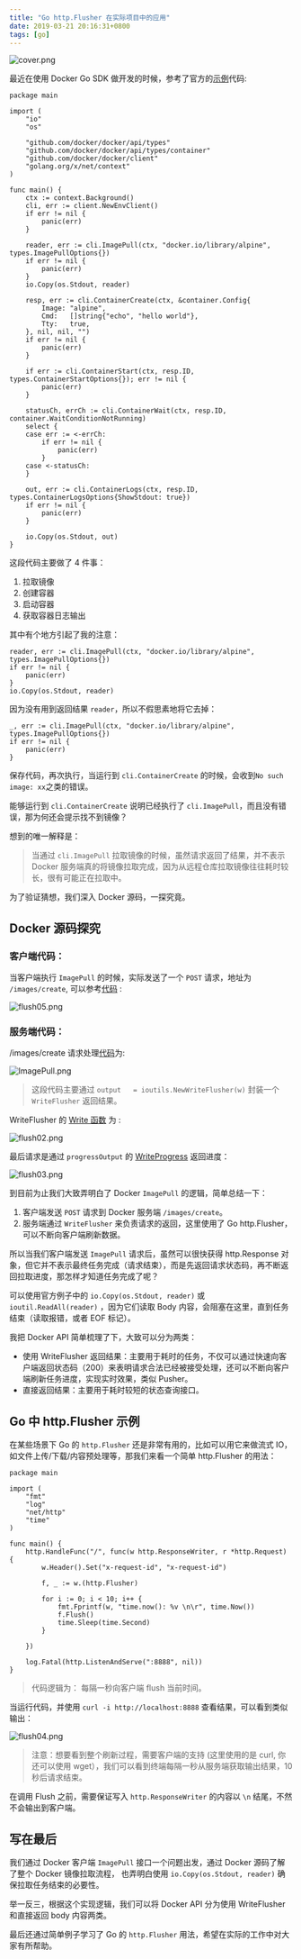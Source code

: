 ```yaml
---
title: "Go http.Flusher 在实际项目中的应用"
date: 2019-03-21 20:16:31+0800
tags: [go]
---
```


![cover.png](/images/flush/cover01.png)


最近在使用 Docker Go SDK 做开发的时候，参考了官方的[示例](https://docs.docker.com/develop/sdk/examples/)代码:

```golang
package main

import (
	"io"
	"os"

	"github.com/docker/docker/api/types"
	"github.com/docker/docker/api/types/container"
	"github.com/docker/docker/client"
	"golang.org/x/net/context"
)

func main() {
	ctx := context.Background()
	cli, err := client.NewEnvClient()
	if err != nil {
		panic(err)
	}

	reader, err := cli.ImagePull(ctx, "docker.io/library/alpine", types.ImagePullOptions{})
	if err != nil {
		panic(err)
	}
	io.Copy(os.Stdout, reader)

	resp, err := cli.ContainerCreate(ctx, &container.Config{
		Image: "alpine",
		Cmd:   []string{"echo", "hello world"},
		Tty:   true,
	}, nil, nil, "")
	if err != nil {
		panic(err)
	}

	if err := cli.ContainerStart(ctx, resp.ID, types.ContainerStartOptions{}); err != nil {
		panic(err)
	}

	statusCh, errCh := cli.ContainerWait(ctx, resp.ID, container.WaitConditionNotRunning)
	select {
	case err := <-errCh:
		if err != nil {
			panic(err)
		}
	case <-statusCh:
	}

	out, err := cli.ContainerLogs(ctx, resp.ID, types.ContainerLogsOptions{ShowStdout: true})
	if err != nil {
		panic(err)
	}

	io.Copy(os.Stdout, out)
}
```  

这段代码主要做了 4 件事：

1. 拉取镜像
2. 创建容器
3. 启动容器
4. 获取容器日志输出


其中有个地方引起了我的注意：

```
reader, err := cli.ImagePull(ctx, "docker.io/library/alpine", types.ImagePullOptions{})
if err != nil {
    panic(err)
}
io.Copy(os.Stdout, reader)
```
 
因为没有用到返回结果 `reader`，所以不假思素地将它去掉：

```
_, err := cli.ImagePull(ctx, "docker.io/library/alpine", types.ImagePullOptions{})
if err != nil {
    panic(err)
}
```  

保存代码，再次执行，当运行到 `cli.ContainerCreate` 的时候，会收到`No such image: xx`之类的错误。

能够运行到  `cli.ContainerCreate` 说明已经执行了 `cli.ImagePull`，而且没有错误，那为何还会提示找不到镜像？

想到的唯一解释是： 

> 当通过 `cli.ImagePull` 拉取镜像的时候，虽然请求返回了结果，并不表示 Docker 服务端真的将镜像拉取完成，因为从远程仓库拉取镜像往往耗时较长，很有可能正在拉取中。

为了验证猜想，我们深入 Docker 源码，一探究竟。

## Docker 源码探究

### 客户端代码：

当客户端执行 `ImagePull` 的时候，实际发送了一个 `POST` 请求，地址为 `/images/create`,  可以参考[代码](https://github.com/moby/moby/blob/master/client/image_create.go#L34) :

![flush05.png](/images/flush/flush05.png)

### 服务端代码：

/images/create 请求处理[代码](https://github.com/moby/moby/blob/master/api/server/router/image/image_routes.go#L26)为:

![ImagePull.png](/images/flush/flush01.png)


> 这段代码主要通过 `output   = ioutils.NewWriteFlusher(w)` 封装一个 `WriteFlusher` 返回结果。

WriteFlusher 的 [Write 函数](https://github.com/moby/moby/blob/8e610b2b55bfd1bfa9436ab110d311f5e8a74dcb/pkg/ioutils/writeflusher.go#L26) 为 :

![flush02.png](/images/flush/flush02.png)


最后请求是通过 `progressOutput` 的 [WriteProgress](https://github.com/moby/moby/blob/a3f54d45709b3b48022fafd3c4796b1088be1b9d/pkg/streamformatter/streamformatter.go#L115) 返回进度：

![flush03.png](/images/flush/flush03.png)

到目前为止我们大致弄明白了 Docker `ImagePull` 的逻辑，简单总结一下：

1. 客户端发送 `POST` 请求到 Docker 服务端  `/images/create`。
2. 服务端通过  `WriteFlusher` 来负责请求的返回，这里使用了 Go http.Flusher， 可以不断向客户端刷新数据。

所以当我们客户端发送 `ImagePull` 请求后，虽然可以很快获得 http.Response 对象，但它并不表示最终任务完成（请求结束），而是先返回请求状态码，再不断返回拉取进度，那怎样才知道任务完成了呢？

可以使用官方例子中的 `io.Copy(os.Stdout, reader)` 或 `ioutil.ReadAll(reader)` ，因为它们读取 Body 内容，会阻塞在这里，直到任务结束（读取报错，或者 EOF 标记）。


我把 Docker API 简单梳理了下，大致可以分为两类：

- 使用 WriteFlusher 返回结果：主要用于耗时的任务，不仅可以通过快速向客户端返回状态码（200）来表明请求合法已经被接受处理，还可以不断向客户端刷新任务进度，实现实时效果，类似 Pusher。
- 直接返回结果：主要用于耗时较短的状态查询接口。

## Go 中 http.Flusher 示例

在某些场景下 Go 的 `http.Flusher`  还是非常有用的，比如可以用它来做流式 IO，如文件上传/下载/内容预处理等，那我们来看一个简单 http.Flusher 的用法：

```golang 
package main

import (
	"fmt"
	"log"
	"net/http"
	"time"
)

func main() {
	http.HandleFunc("/", func(w http.ResponseWriter, r *http.Request) {
		w.Header().Set("x-request-id", "x-request-id")

		f, _ := w.(http.Flusher)

		for i := 0; i < 10; i++ {
			fmt.Fprintf(w, "time.now(): %v \n\r", time.Now())
			f.Flush()
			time.Sleep(time.Second)
		}

	})

	log.Fatal(http.ListenAndServe(":8888", nil))
}

```

> 代码逻辑为： 每隔一秒向客户端  flush 当前时间。

当运行代码，并使用 `curl -i http://localhost:8888` 查看结果，可以看到类似输出：

![flush04.png](/images/flush/flush04.png)

> 注意：想要看到整个刷新过程，需要客户端的支持 (这里使用的是 curl, 你还可以使用 wget），我们可以看到终端每隔一秒从服务端获取输出结果，10 秒后请求结束。

在调用 Flush 之前，需要保证写入 `http.ResponseWriter` 的内容以 `\n` 结尾，不然不会输出到客户端。


## 写在最后

我们通过 Docker 客户端 `ImagePull` 接口一个问题出发，通过 Docker 源码了解了整个 Docker 镜像拉取流程，
也弄明白使用 `io.Copy(os.Stdout, reader)` 确保拉取任务结束的必要性。

举一反三，根据这个实现逻辑，我们可以将 Docker API 分为使用 WriteFlusher 和直接返回 body 内容两类。

最后还通过简单例子学习了 Go 的 `http.Flusher` 用法，希望在实际的工作中对大家有所帮助。


